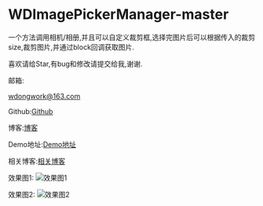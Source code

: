 # WDImagePickerManager-master
一个方法调用相机/相册,并且可以自定义裁剪框,选择完图片后可以根据传入的裁剪size,裁剪图片,并通过block回调获取图片.

喜欢请给Star,有bug和修改请提交给我,谢谢.

邮箱:

wdongwork@163.com



Github:[Github](https://github.com/Cehae)

博客:[博客](http://blog.csdn.net/cehae)

Demo地址:[Demo地址](https://github.com/Cehae/WDImagePickerManager-master)

相关博客:[相关博客](http://blog.csdn.net/Cehae/article/details/52904840)

效果图1:
![效果图1](http://img.blog.csdn.net/20170220143738177?watermark/2/text/aHR0cDovL2Jsb2cuY3Nkbi5uZXQvQ2VoYWU=/font/5a6L5L2T/fontsize/400/fill/I0JBQkFCMA==/dissolve/70/gravity/SouthEast)

效果图2:
![效果图2](http://img.blog.csdn.net/20170220144203161?watermark/2/text/aHR0cDovL2Jsb2cuY3Nkbi5uZXQvQ2VoYWU=/font/5a6L5L2T/fontsize/400/fill/I0JBQkFCMA==/dissolve/70/gravity/SouthEast)
